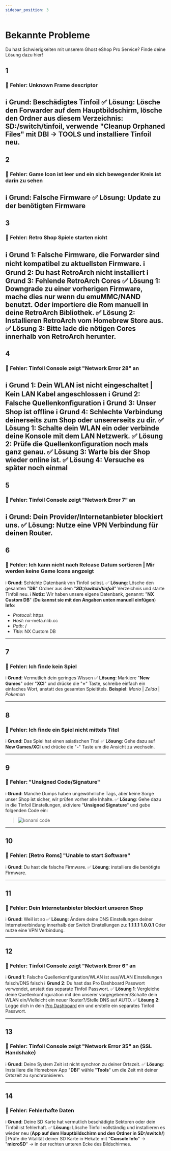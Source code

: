 ```yaml
---
sidebar_position: 3
---
```


# Bekannte Probleme
Du hast Schwierigkeiten mit unserem Ghost eShop Pro Service? Finde deine Lösung dazu hier!

## 1

### 🚫 Fehler: Unknown Frame descriptor
ℹ️ **Grund**: Beschädigtes Tinfoil
✅ **Lösung**: Lösche den Forwarder auf dem Hauptbildschirm, lösche den Ordner aus diesem Verzeichnis: **SD:/switch/tinfoil**, verwende "Cleanup Orphaned Files" mit **DBI -> TOOLS** und installiere Tinfoil neu.
‎
---

## 2

### 🚫 Fehler: Game Icon ist leer und ein sich bewegender Kreis ist darin zu sehen
ℹ️ **Grund**: Falsche Firmware
✅ **Lösung**: Update zu der benötigten Firmware
‎
---

## 3

### 🚫 Fehler: Retro Shop Spiele starten nicht
ℹ️ **Grund 1**: Falsche Firmware, die Forwarder sind nicht kompatibel zu aktuellsten Firmware.
ℹ️ **Grund 2**: Du hast RetroArch nicht installiert
ℹ️ **Grund 3**: Fehlende RetroArch Cores
✅ **Lösung 1**: Downgrade zu einer vorherigen Firmware, mache dies nur wenn du emuMMC/NAND benutzt.
Oder importiere die Rom manuell in deine RetroArch Bibliothek.
✅ **Lösung 2**: Installieren RetroArch vom Homebrew Store aus.
✅ **Lösung 3**: Bitte lade die nötigen Cores innerhalb von RetroArch herunter.
‎
---

## 4

### 🚫 Fehler: Tinfoil Console zeigt "Network Error 28" an
ℹ️ **Grund 1**: Dein WLAN ist nicht eingeschaltet | Kein LAN Kabel angeschlossen
ℹ️ **Grund 2**: Falsche Quellenkonfiguration
ℹ️ **Grund 3**: Unser Shop ist offline
ℹ️ **Grund 4**: Schlechte Verbindung deinerseits zum Shop oder unsererseits zu dir.
✅ **Lösung 1**: Schalte dein WLAN ein oder verbinde deine Konsole mit dem LAN Netzwerk.
✅ **Lösung 2**: Prüfe die Quellenkonfiguration noch mals ganz genau.
✅ **Lösung 3**: Warte bis der Shop wieder online ist.
✅ **Lösung 4**: Versuche es später noch einmal
‎
---

## 5

### 🚫 Fehler: Tinfoil Console zeigt "Network Error 7" an
ℹ️ **Grund**: Dein Provider/Internetanbieter blockiert uns.
✅ **Lösung**: Nutze eine VPN Verbindung für deinen Router.
‎
---

## 6

### 🚫 Fehler: Ich kann nicht nach Release Datum sortieren | Mir werden keine Game Icons angzeigt
ℹ️ **Grund**: Schlchte Datenbank von Tinfoil selbst.
✅ **Lösung**: Lösche den gesamten "**DB**" Ordner aus dem "***SD:/switch/tinfoil***" Verzeichnis und starte Tinfoil neu.
ℹ️ **Notiz**: Wir haben unsere eigene Datenbank, genannt: "**NX Custom DB**" (**Du kannst sie mit den Angaben unten manuell einfügen**)
**Info**: 
- *Protocol*: https
- *Host*: nx-meta.nlib.cc
- *Path*: /
- *Title*: NX Custom DB
‎
---

## 7

### 🚫 Fehler: Ich finde kein Spiel
ℹ️ **Grund**: Vermutlich dein geringes Wissen
✅ **Lösung**: Markiere "**New Games**" oder "**XCI**" und drücke die "**+**" Taste, schreibe einfach ein einfaches Wort, anstatt des gesamten Spieltitels.
‎**Beispiel**: *Mario* | *Zelda* | *Pokemon*

---

## 8

### 🚫 Fehler: Ich finde ein Spiel nicht mittels Titel
ℹ️ **Grund**: Das Spiel hat einen asiatischen Titel
✅ **Lösung**: Gehe dazu auf **New Games/XCI** und drücke die "**-**" Taste um die Ansicht zu wechseln.

---

## 9

### 🚫 Fehler: "**Unsigned Code/Signature**"
ℹ️ **Grund**: Manche Dumps haben ungewöhnliche Tags, aber keine Sorge unser Shop ist sicher, wir prüfen vorher alle Inhalte.
✅ **Lösung**: Gehe dazu in die Tinfoil Einstellungen, aktiviere "**Unsigned Signature**" und gebe folgenden Code ein:

> ![konami code](/img/nx/konami.jpg)

---

## 10

### 🚫 Fehler: [Retro Roms] "Unable to start Software"
ℹ️ **Grund**: Du hast die falsche Firmware.
✅ **Lösung**: installiere die benötigte Firmware.

---

## 11

### 🚫 Fehler: Dein Internetanbieter blockiert unseren Shop
ℹ️ **Grund**: Weil ist so
✅ **Lösung**: Ändere deine DNS Einstellungen deiner Internetverbindung innerhalb der Switch Einstellungen zu:
**1.1.1.1**
**1.0.0.1**
Oder nutze eine VPN Verbindung.

---

## 12

### 🚫 Fehler: Tinfoil Console zeigt "Network Error 6" an
ℹ️ **Grund 1**: Falsche Quellenkonfiguration/WLAN ist aus/WLAN Einstellungen falsch/DNS falsch
ℹ️ **Grund 2**: Du hast das Pro Dashboard Passwort verwendet, anstatt das separate Tinfoil Passwort.
✅ **Lösung 1**: Vergleiche deine Quellenkonfirguration mit den unserer vorgegebenen/Schalte dein WLAN ein/Vielleicht ein neuer Router?/Stelle DNS auf AUTO.
✅ **Lösung 2**: Logge dich in dein [Pro Dashboard](https://pro.nlib.cc) ein und erstelle ein separates Tinfoil Passwort.

---

## 13

### 🚫 Fehler: Tinfoil Console zeigt "Network Error 35" an (SSL Handshake)
ℹ️ **Grund**: Deine System Zeit ist nicht synchron zu deiner Ortszeit.
✅ **Lösung**: Installiere die Homebrew App "**DBI**" wähle "**Tools**" um die Zeit mit deiner Ortszeit zu synchronisieren.

---

## 14

### 🚫 Fehler: Fehlerhafte Daten
ℹ️ **Grund**: Deine SD Karte hat vermutlich beschädigte Sektoren oder dein Tinfoil ist fehlerhaft.
✅ **Lösung**: Lösche Tinfoil vollständig und installieren es wieder neu (**App auf dem Hauptbildschirm und den Ordner in SD:/switch/**) | Prüfe die Vitalität deiner SD Karte in Hekate mit "**Console Info**" -> "**microSD**" -> in der rechten unteren Ecke des Bildschirmes.
